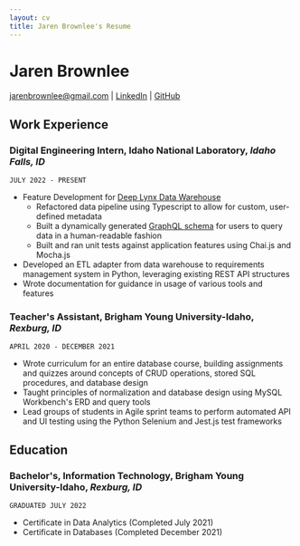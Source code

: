 ```yaml
---
layout: cv
title: Jaren Brownlee's Resume
---
```

# Jaren Brownlee

<div id="webaddress">
<a href="jarenbrownlee@gmail.com">jarenbrownlee@gmail.com</a>
| <a href="https://www.linkedin.com/in/jaren-brownlee-a870ab121/">LinkedIn</a>
| <a href="https://github.com/hotfudgebrownlee/">GitHub</a>
</div>

## Work Experience

### __Digital Engineering Intern__, Idaho National Laboratory, *Idaho Falls, ID*
`JULY 2022 - PRESENT`
- Feature Development for [Deep Lynx Data Warehouse](https://gitlab.software.inl.gov/b650/Deep-Lynx/)
  - Refactored data pipeline using Typescript to allow for custom, user-defined metadata
  - Built a dynamically generated [GraphQL schema](https://gitlab.software.inl.gov/b650/Deep-Lynx/-/wikis/Querying-Data-With-GraphQL) for users to query data in a human-readable fashion
  - Built and ran unit tests against application features using Chai.js and Mocha.js
- Developed an ETL adapter from data warehouse to requirements management system in Python, leveraging existing REST API structures
- Wrote documentation for guidance in usage of various tools and features

### __Teacher's Assistant__, Brigham Young University-Idaho, *Rexburg, ID*
`APRIL 2020 - DECEMBER 2021`
- Wrote curriculum for an entire database course, building assignments and quizzes around concepts of CRUD operations, stored SQL procedures, and database design
- Taught principles of normalization and database design using MySQL Workbench's ERD and query tools
- Lead groups of students in Agile sprint teams to perform automated API and UI testing using the Python Selenium and Jest.js test frameworks

## Education

### __Bachelor's, Information Technology__, Brigham Young University-Idaho, *Rexburg, ID*
`GRADUATED JULY 2022`
- Certificate in Data Analytics (Completed July 2021)
- Certificate in Databases (Completed December 2021)

<!-- ### Footer

Last updated: July 2022 -->